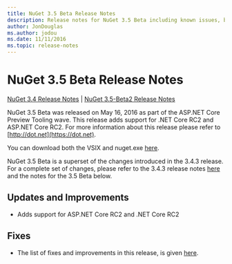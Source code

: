 ```yaml
---
title: NuGet 3.5 Beta Release Notes
description: Release notes for NuGet 3.5 Beta including known issues, bug fixes, added features, and DCRs.
author: JonDouglas
ms.author: jodou
ms.date: 11/11/2016
ms.topic: release-notes
---
```


# NuGet 3.5 Beta Release Notes

[NuGet 3.4 Release Notes](../release-notes/nuget-3.4.md) | [NuGet 3.5-Beta2 Release Notes](../release-notes/nuget-3.5-Beta2.md)

NuGet 3.5 Beta was released on May 16, 2016 as part of the ASP.NET Core Preview Tooling wave. This release adds support for .NET Core RC2 and ASP.NET Core RC2. For more information about this release please refer to [http://dot.net](https://dot.net).

You can download both the VSIX and nuget.exe [here](https://dist.nuget.org/index.html).

NuGet 3.5 Beta is a superset of the changes introduced in the 3.4.3 release. For a complete set of changes, please refer to the 3.4.3 release notes [here](https://github.com/NuGet/Home/issues?q=is%3Aissue+milestone%3A3.4.3+is%3Aclosed) and the notes for the 3.5 Beta below.

## Updates and Improvements

* Adds support for ASP.NET Core RC2 and .NET Core RC2

## Fixes

* The list of fixes and improvements in this release, is given [here](https://github.com/NuGet/Home/issues?q=is%3Aissue+milestone%3A%223.5+Beta%22+is%3Aclosed).
